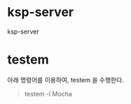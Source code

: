ksp-server
==========

ksp-server


testem
==========
아래 명령어를 이용하여, testem 을 수행한다.

> testem -l Mocha

